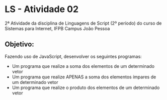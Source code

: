 # LS - Atividade 02

2ª Atividade da disciplina de Linguagens de Script (2º período) do curso de Sistemas para Internet, IFPB Campus João Pessoa

## Objetivo:

Fazendo uso de JavaScript, desenvolver os seguintes programas:

- Um programa que realize a soma dos elementos de um determinado vetor
- Um programa que realize APENAS a soma dos elementos ímpares de um determinado vetor
- Um programa que realize o produto dos elementos de um determinado vetor